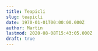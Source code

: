 ```yaml
---
title: Teapicli
slug: teapicli
date: 1970-01-01T00:00:00.000Z
author: Martin
lastmod: 2020-08-08T15:43:05.000Z
draft: true
---
```



